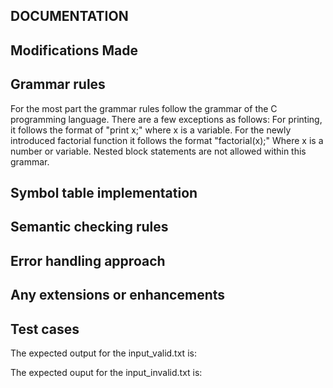 ## DOCUMENTATION ##

## Modifications Made

## Grammar rules
For the most part the grammar rules follow the grammar of the C programming language.
There are a few exceptions as follows:
For printing, it follows the format of "print x;" where x is a variable.
For the newly introduced factorial function it follows the format "factorial(x);" Where x is a number or variable.
Nested block statements are not allowed within this grammar.


## Symbol table implementation
## Semantic checking rules
## Error handling approach
## Any extensions or enhancements


## Test cases

The expected output for the input_valid.txt is:

The expected ouput for the input_invalid.txt is:
